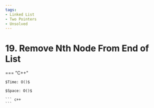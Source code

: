 ```yaml
---
tags:
- Linked List
- Two Pointers
- Unsolved
---
```



# 19. Remove Nth Node From End of List

=== "C++"

    $Time: O()$

    $Space: O()$

    ``` c++
    ```
